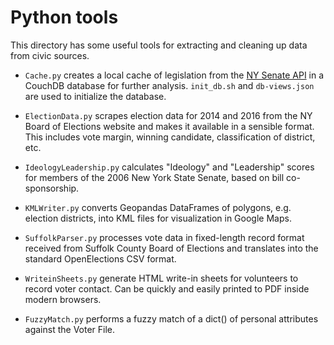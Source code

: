 # Python tools

This directory has some useful tools for extracting and cleaning up data from civic sources.

* `Cache.py` creates a local cache of legislation from the [NY Senate API](http://legislation.nysenate.gov/static/docs/html/index.html) in a CouchDB database for further analysis.  `init_db.sh` and `db-views.json` are used to initialize the database.

* `ElectionData.py` scrapes election data for 2014 and 2016 from the NY Board of Elections website and makes it available in a sensible format.  This includes vote margin, winning candidate, classification of district, etc.

* `IdeologyLeadership.py` calculates "Ideology" and "Leadership" scores
for members of the 2006 New York State Senate, based on bill co-sponsorship.

* `KMLWriter.py` converts Geopandas DataFrames of polygons, e.g. election districts, into KML files for visualization in Google Maps.

* `SuffolkParser.py` processes vote data in fixed-length record format received from Suffolk County Board of Elections and translates into the standard OpenElections CSV format.

* `WriteinSheets.py` generate HTML write-in sheets for volunteers to record voter contact.  Can be quickly and easily printed to PDF inside modern browsers.

* `FuzzyMatch.py` performs a fuzzy match of a dict() of personal attributes against the Voter File.
